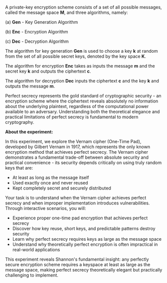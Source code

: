 A private-key encryption scheme consists of a set of all possible messages, called the message space **M**, and three algorithms, namely:

(a) **Gen** - Key Generation Algorithm

(b) **Enc** - Encryption Algorithm

(c) **Dec** - Decryption Algorithm

The algorithm for key generation **Gen** is used to choose a key **k** at random from the set of all possible secret keys, denoted by the key space **K**.

The algorithm for encryption **Enc** takes as inputs the message **m** and the secret key **k** and outputs the ciphertext **c**.

The algorithm for decryption **Dec** inputs the ciphertext **c** and the key **k** and outputs the message **m**.

Perfect secrecy represents the gold standard of cryptographic security - an encryption scheme where the ciphertext reveals absolutely no information about the underlying plaintext, regardless of the computational power available to an adversary. Understanding both the theoretical elegance and practical limitations of perfect secrecy is fundamental to modern cryptography.

**About the experiment:**

In this experiment, we explore the Vernam cipher (One-Time Pad), developed by Gilbert Vernam in 1917, which represents the only known encryption method that achieves perfect secrecy. The Vernam cipher demonstrates a fundamental trade-off between absolute security and practical convenience - its security depends critically on using truly random keys that are:

- At least as long as the message itself
- Used exactly once and never reused
- Kept completely secret and securely distributed

Your task is to understand when the Vernam cipher achieves perfect secrecy and when improper implementation introduces vulnerabilities. Through interactive scenarios, you will:

- Experience proper one-time pad encryption that achieves perfect secrecy
- Discover how key reuse, short keys, and predictable patterns destroy security
- Learn why perfect secrecy requires keys as large as the message space
- Understand why theoretically perfect encryption is often impractical in real-world applications

This experiment reveals Shannon's fundamental insight: any perfectly secure encryption scheme requires a keyspace at least as large as the message space, making perfect secrecy theoretically elegant but practically challenging to implement.
